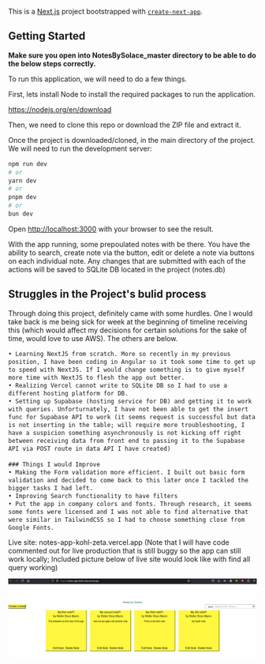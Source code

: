 This is a [Next.js](https://nextjs.org/) project bootstrapped with [`create-next-app`](https://github.com/vercel/next.js/tree/canary/packages/create-next-app).

## Getting Started

<b>Make sure you open into NotesBySolace_master directory to be able to do the below steps correctly.  </b>

To run this application, we will need to do a few things.

First, lets install Node to install the required packages to run the application.

https://nodejs.org/en/download

Then, we need to clone this repo or download the ZIP file and extract it.

Once the project is downloaded/cloned, in the main directory of the project. We will need to run the development server:

```bash
npm run dev
# or
yarn dev
# or
pnpm dev
# or
bun dev
```

Open [http://localhost:3000](http://localhost:3000) with your browser to see the result.

With the app running, some prepoulated notes with be there. You have the ability to search, create note via the button, edit or delete a note via buttons on each individual note. Any changes that are submitted with each of the actions will be saved to SQLite DB located in the project (notes.db)

## Struggles in the Project's bulid process

Through doing this project, definitely came with some hurdles. One I would take back is me being sick for week at the beginning of timeline receiving this (which would affect my decisions for certain solutions for the sake of time, would love to use AWS). The others are below.

    • Learning NextJS from scratch. More so recently in my previous position, I have been coding in Angular so it took some time to get up to speed with NextJS. If I would change something is to give myself more time with NextJS to flesh the app out better.
    • Realizing Vercel cannot write to SQLite DB so I had to use a different hosting platform for DB.
    • Setting up Supabase (hosting service for DB) and getting it to work with queries. Unforturnately, I have not been able to get the insert func for Supabase API to work (it seems request is successful but data is not inserting in the table; will require more troubleshooting, I have a suspicion something asynchronously is not kicking off right between receiving data from front end to passing it to the Supabase API via POST route in data API I have created)
    
    ### Things I would Improve
    • Making the Form validation more efficient. I built out basic form validation and decided to come back to this later once I tackled the bigger tasks I had left.
    • Improving Search functionality to have filters
    • Put the app in company colors and fonts. Through research, it seems some fonts were licensed and I was not able to find alternative that were similar in TailwindCSS so I had to choose something close from Google Fonts.

Live site: notes-app-kohl-zeta.vercel.app
(Note that I will have code commented out for live production that is still buggy so the app can still work locally; Included picture below of live site would look like with find all query working)

![alt text](public/live_example.png)